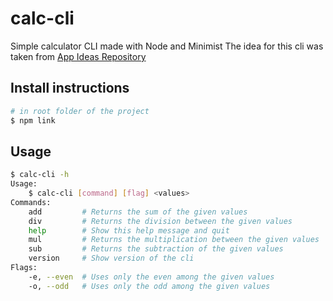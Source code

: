 # calc-cli
Simple calculator CLI made with Node and Minimist
The idea for this cli was taken from <a href="https://github.com/florinpop17/app-ideas/blob/master/Projects/2-Intermediate/Calculator-CLI.md">App Ideas Repository </a>

## Install instructions
```bash
# in root folder of the project
$ npm link 
```
## Usage

```bash
$ calc-cli -h
Usage:
    $ calc-cli [command] [flag] <values>
Commands:
    add         # Returns the sum of the given values
    div         # Returns the division between the given values
    help        # Show this help message and quit
    mul         # Returns the multiplication between the given values
    sub         # Returns the subtraction of the given values
    version     # Show version of the cli
Flags:
    -e, --even  # Uses only the even among the given values
    -o, --odd   # Uses only the odd among the given values

```
